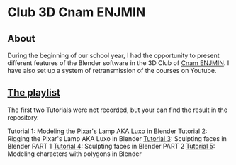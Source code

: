 # Club 3D Cnam ENJMIN

## About

During the beginning of our school year, I had the opportunity to present different features of the Blender software in the 3D Club of [Cnam ENJMIN](https://enjmin.cnam.fr/enjmin/ecole-nationale-du-jeu-et-des-medias-interactifs-accueil-1126103.kjsp).
I have also set up a system of retransmission of the courses on Youtube.

## [The playlist](https://youtube.com/playlist?list=PLAv6wnn0ldLB7BOpBpYbxgo59YDAdpy-j)

The first two Tutorials were not recorded, but your can find the result in the repository.

Tutorial 1: Modeling the Pixar's Lamp AKA Luxo in Blender
Tutorial 2: Rigging the Pixar's Lamp AKA Luxo in Blender
[Tutorial 3](https://youtu.be/gxXPbGqRaoY): Sculpting faces in Blender PART 1
[Tutorial 4](https://youtu.be/r2M2vwRyuj8): Sculpting faces in Blender PART 2
[Tutorial 5](https://youtu.be/JxNu7t6qohI): Modeling characters with polygons in Blender
